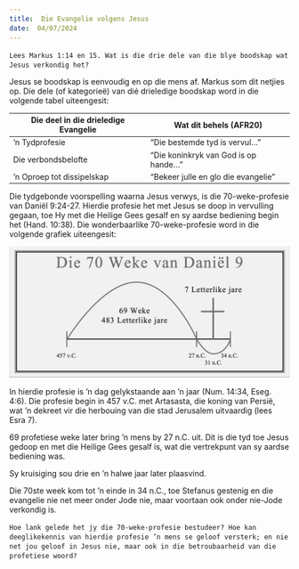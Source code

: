 ```yaml
---
title:  Die Evangelie volgens Jesus
date:  04/07/2024
---
```


`Lees Markus 1:14 en 15. Wat is die drie dele van die blye boodskap wat Jesus verkondig het?`

Jesus se boodskap is eenvoudig en op die mens af. Markus som dit netjies op. Die dele (of kategorieë) van dié drieledige boodskap word in die volgende tabel uiteengesit:

| Die deel in die drieledige Evangelie | Wat dit behels (AFR20) |
| --- | --- |
| ’n Tydprofesie | “Die bestemde tyd is vervul…” |
| Die verbondsbelofte | “Die koninkryk van God is op hande…” |
| ’n Oproep tot dissipelskap | “Bekeer julle en glo die evangelie” |

Die tydgebonde voorspelling waarna Jesus verwys, is die 70-weke-profesie van Daniël 9:24-27. Hierdie profesie het met Jesus se doop in vervulling gegaan, toe Hy met die Heilige Gees gesalf en sy aardse bediening begin het (Hand. 10:38). Die wonderbaarlike 70-weke-profesie word in die volgende grafiek uiteengesit:

![Chart](chart.png)

In hierdie profesie is ’n dag gelykstaande aan ’n jaar (Num. 14:34, Eseg. 4:6). Die profesie begin in 457 v.C. met Artasasta, die koning van Persië, wat ’n dekreet vir die herbouing van die stad Jerusalem uitvaardig (lees Esra 7).

69 profetiese weke later bring ’n mens by 27 n.C. uit. Dit is die tyd toe Jesus gedoop en met die Heilige Gees gesalf is, wat die vertrekpunt van sy aardse bediening was.

Sy kruisiging sou drie en ’n halwe jaar later plaasvind.

Die 70ste week kom tot ’n einde in 34 n.C., toe Stefanus gestenig en die evangelie nie net meer onder Jode nie, maar voortaan ook onder nie-Jode verkondig is.

`Hoe lank gelede het jy die 70-weke-profesie bestudeer? Hoe kan deeglikekennis van hierdie profesie ’n mens se geloof versterk; en nie net jou geloof in Jesus nie, maar ook in die betroubaarheid van die profetiese woord?`